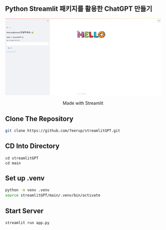 ## Python Streamlit 패키지를 활용한 ChatGPT 만들기

<p align="center">
<img alt="img" src="./src/screenshot.png" width="700" />
<p>

<p align="center">Made with Streamlit</p>


## Clone The Repository
```bash
git clone https://github.com/7eerup/streamlitGPT.git
```

## CD Into Directory
```
cd streamlitGPT
cd main
```

## Set up .venv
```bash
python -m venv .venv
source streamlitGPT/main/.venv/bin/activate
```

## Start Server
```bash
streamlit run app.py
```


